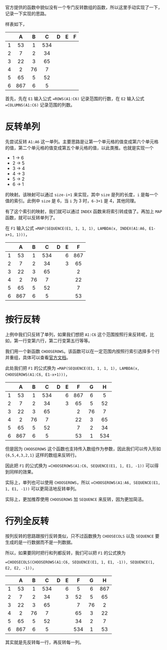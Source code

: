 官方提供的函数中貌似没有一个专门反转数组的函数，所以这里手动实现了一下，记录一下实现的思路。

样表如下，

|   | A | B | C | D | E | F |
|:-:|:-:|:-:|:-:|:-:|:-:|:-:|
| 1 | 53  | 1  | 534 |
| 2 | 7   | 2  | 34  |
| 3 | 22  | 3  | 65  |
| 4 | 2   | 76 | 7   |
| 5 | 65  | 5  | 52  |
| 6 | 867 | 6  | 5   |

首先，先在 `E1` 输入公式 `=ROWS(A1:C6)` 记录范围的行数，在 `E2` 输入公式 `=COLUMNS(A1:C6)` 记录范围的列数。

# 反转单列

先尝试反转 `A1:A6` 这一单列。主要思路是让第一个单元格的值变成第六个单元格的值，第二个单元格的值变成第五个单元格的值，以此类推。也就是实现一个

- 1 -> 6
- 2 -> 5
- 3 -> 4
- 4 -> 3
- 5 -> 2
- 6 -> 1

的映射。该映射可以通过 `size-i+1` 来实现，其中 `size` 是列的长度，`i` 是每一个值的索引。此例中 `size` 是 6，当 `i` 为 3 时，`6-3+1` 是 4，其他同理。

有了这个索引的映射，我们就可以通过 `INDEX` 函数来将索引转成值了。再加上 `MAP` 函数，就可以反转单列了。

在 `F1` 输入公式 `=MAP(SEQUENCE(E1, 1, 1, 1), LAMBDA(x, INDEX(A1:A6, E1-x+1, 1)))`，

|   | A | B | C | D | E | F |
|:-:|:-:|:-:|:-:|:-:|:-:|:-:|
| 1 | 53  | 1  | 534 | | 6 | 867 |
| 2 | 7   | 2  | 34  | | 3 | 65 |
| 3 | 22  | 3  | 65  | | | 2 |
| 4 | 2   | 76 | 7   | | | 22 |
| 5 | 65  | 5  | 52  | | | 7 |
| 6 | 867 | 6  | 5   | | | 53 |

# 按行反转

上例中我们只反转了单列，如果我们想把 `A1:C6` 这个范围按照行来反转呢，比如，第一行变第六行，第二行变第五行等等。

我们用一个新函数 `CHOOSEROWS`。该函数可以在一定范围内按照行索引选择多个行并重组，具体可以查看[官方文档](https://support.google.com/docs/answer/13196659)。

此处我们把 `F1` 的公式换为 `=MAP(SEQUENCE(E1, 1, 1, 1), LAMBDA(x, CHOOSEROWS(A1:C6, E1-x+1)))`，

|   | A | B | C | D | E | F | G | H |
|:-:|:-:|:-:|:-:|:-:|:-:|:-:|:-:|:-:|
| 1 | 53  | 1  | 534 |  | 6 | 867 | 6  | 5   |
| 2 | 7   | 2  | 34  |  | 3 | 65  | 5  | 52  |
| 3 | 22  | 3  | 65  |  |   | 2   | 76 | 7   |
| 4 | 2   | 76 | 7   |  |   | 22  | 3  | 65  |
| 5 | 65  | 5  | 52  |  |   | 7   | 2  | 34  |
| 6 | 867 | 6  | 5   |  |   | 53  | 1  | 534 |

但是因为 `CHOOSEROWS` 这个函数也支持传入数组作为参数，因此我们可以传入形如 `{6,5,4,3,2,1}` 这样的数组来反转行。

因此把 `F1` 的公式换为 `=CHOOSEROWS(A1:C6, SEQUENCE(E1, 1, E1, -1))` 可以得到同样的效果。

实际上，单列也可以使用 `CHOOSEROWS`，所以 `=CHOOSEROWS(A1:A6, SEQUENCE(E1, 1, E1, -1))` 可以更简洁地反转单列。

实际上，更加推荐使用 `CHOOSEROWS` 加 `SEQUENCE` 来反转，因为更加简洁。

# 行列全反转

按列反转的思路跟按行反转类似，只不过函数换为 `CHOOSECOLS` 以及 `SEQUENCE` 要生成的是一行数据而不是一列数据。

所以，如果要同时把行和列都反转，我们可以把 `F1` 的公式换为

`=CHOOSECOLS(CHOOSEROWS(A1:C6, SEQUENCE(E1, 1, E1, -1)), SEQUENCE(1, E2, E2, -1))`，

|   | A | B | C | D | E | F | G | H |
|:-:|:-:|:-:|:-:|:-:|:-:|:-:|:-:|:-:|
| 1 | 53  | 1  | 534 |  | 6 | 5   | 6  | 867 |
| 2 | 7   | 2  | 34  |  | 3 | 52  | 5  | 65  |
| 3 | 22  | 3  | 65  |  |   | 7   | 76 | 2   |
| 4 | 2   | 76 | 7   |  |   | 65  | 3  | 22  |
| 5 | 65  | 5  | 52  |  |   | 34  | 2  | 7   |
| 6 | 867 | 6  | 5   |  |   | 534 | 1  | 53  |

其实就是先反转每一行，再反转每一列。
